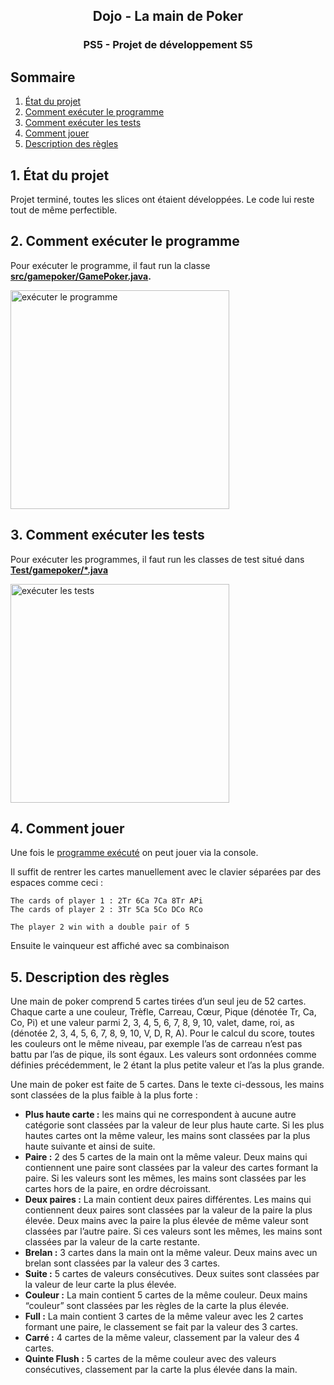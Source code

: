 <h2 align="center">Dojo - La main de Poker</h2>
<h3 align="center">PS5 - Projet de développement S5</h3>

## Sommaire
1. [État du projet](#1-état-du-projet)
2. [Comment exécuter le programme](#2-comment-exécuter-le-programme)
3. [Comment exécuter les tests](#3-comment-exécuter-les-tests)
4. [Comment jouer](#4-comment-jouer)
5. [Description des règles](#5-description-des-règles)

## 1. État du projet
Projet terminé, toutes les slices ont étaient développées. Le code lui reste tout de même perfectible. 

## 2. Comment exécuter le programme
Pour exécuter le programme, il faut run la classe **[src/gamepoker/GamePoker.java](https://github.com/pns-si3-projects/dojo-poker-22-23-ps5-22-23-poker-d/blob/56255b6f76f855778ab115616c95ac78fd914760/src/gamepoker/GamePoker.java).**

<img src="https://i.ibb.co/Fq33BZF/image.png" alt="exécuter le programme" width="350"/>

## 3. Comment exécuter les tests
Pour exécuter les programmes, il faut run les classes de test situé dans **[Test/gamepoker/*.java](https://github.com/pns-si3-projects/dojo-poker-22-23-ps5-22-23-poker-d/tree/56255b6f76f855778ab115616c95ac78fd914760/Test/gamepoker)**

<img src="https://i.ibb.co/hH8tTbx/test.jpg" alt="exécuter les tests" width="350"/>

## 4. Comment jouer
Une fois le [programme exécuté](#2-comment-exécuter-le-programme) on peut jouer via la console.

Il suffit de rentrer les cartes manuellement avec le clavier séparées par des espaces comme ceci :
```
The cards of player 1 : 2Tr 6Ca 7Ca 8Tr APi
The cards of player 2 : 3Tr 5Ca 5Co DCo RCo

The player 2 win with a double pair of 5
```
Ensuite le vainqueur est affiché avec sa combinaison

## 5. Description des règles
Une main de poker comprend 5 cartes tirées d’un seul jeu de 52 cartes. Chaque carte a une couleur, Trèfle, Carreau, Cœur, Pique (dénotée Tr, Ca, Co, Pi) et une valeur parmi 2, 3, 4, 5, 6, 7, 8, 9, 10, valet, dame, roi, as (dénotée 2, 3, 4, 5, 6, 7, 8, 9, 10, V, D, R, A). Pour le calcul du score, toutes les couleurs ont le même niveau, par exemple l’as de carreau n’est pas battu par l’as de pique, ils sont égaux. Les valeurs sont ordonnées comme définies précédemment, le 2 étant la plus petite valeur et l’as la plus grande.

Une main de poker est faite de 5 cartes. Dans le texte ci-dessous, les mains sont classées de la plus faible à la plus forte :
* **Plus haute carte :** les mains qui ne correspondent à aucune autre catégorie sont classées par la valeur de leur plus haute carte. Si les plus hautes cartes ont la même valeur, les mains sont classées par la plus haute suivante et ainsi de suite.
* **Paire :** 2 des 5 cartes de la main ont la même valeur. Deux mains qui contiennent une paire sont classées par la valeur des cartes formant la paire. Si les valeurs sont les mêmes, les mains sont classées par les cartes hors de la paire, en ordre décroissant.
* **Deux paires :** La main contient deux paires différentes. Les mains qui contiennent deux paires sont classées par la valeur de la paire la plus élevée. Deux mains avec la paire la plus élevée de même valeur sont classées par l’autre paire. Si ces valeurs sont les mêmes, les mains sont classées par la valeur de la carte restante.
* **Brelan :** 3 cartes dans la main ont la même valeur. Deux mains avec un brelan sont classées par la valeur des 3 cartes.
* **Suite :** 5 cartes de valeurs consécutives. Deux suites sont classées par la valeur de leur carte la plus élevée.
* **Couleur :** La main contient 5 cartes de la même couleur. Deux mains “couleur” sont classées par les règles de la carte la plus élevée.
* **Full :** La main contient 3 cartes de la même valeur avec les 2 cartes formant une paire, le classement se fait par la valeur des 3 cartes.
* **Carré :** 4 cartes de la même valeur, classement par la valeur des 4 cartes.
* **Quinte Flush :** 5 cartes de la même couleur avec des valeurs consécutives, classement par la carte la plus élevée dans la main.




